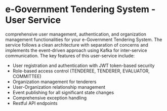 # e-Government Tendering System - User Service
comprehensive user management, authentication, and organization management functionalities for your e-Government Tendering System. The service follows a clean architecture with separation of concerns and implements the event-driven approach using Kafka for inter-service communication.
The key features of this user-service include:

- User registration and authentication with JWT token-based security
- Role-based access control (TENDEREE, TENDERER, EVALUATOR, COMMITTEE)
- Organization management for tenderers
- User-Organization relationship management
- Event publishing for all significant state changes
- Comprehensive exception handling
- Restful API endpoints